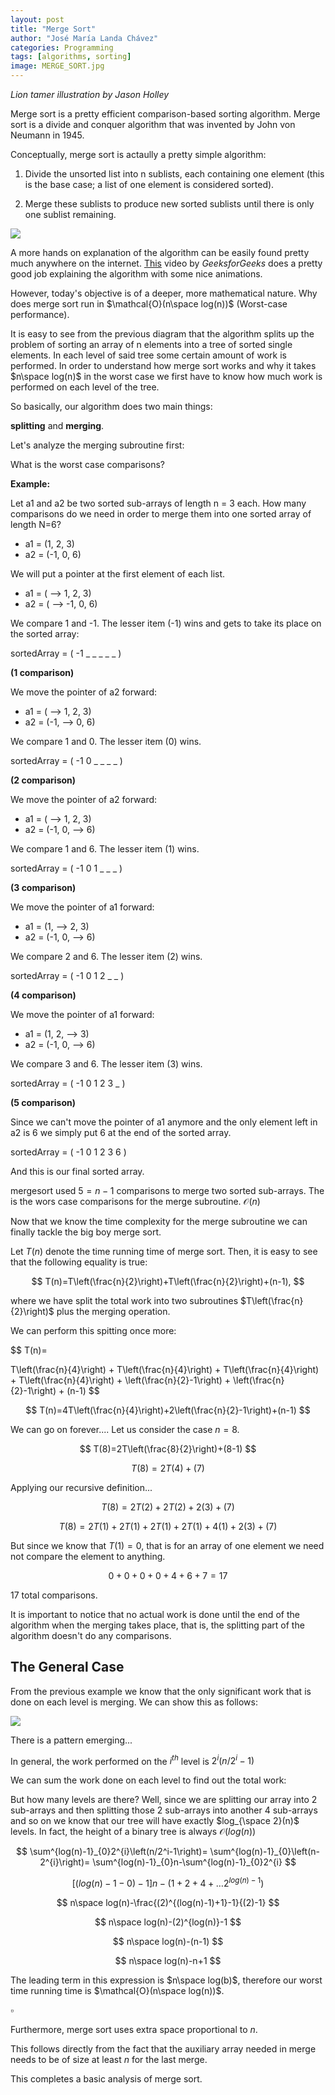 ```yaml
---
layout: post
title: "Merge Sort"
author: "José María Landa Chávez"
categories: Programming
tags: [algorithms, sorting]
image: MERGE_SORT.jpg
---
```


*Lion tamer illustration by Jason Holley*

Merge sort is a pretty efficient comparison-based sorting algorithm. Merge sort is a divide and conquer algorithm that was invented by John von Neumann in 1945.

Conceptually, merge sort is actaully a pretty simple algorithm:

1. Divide the unsorted list into n sublists, each containing one element (this is the base case; a list of one element is considered sorted).

2. Merge these sublists to produce new sorted sublists until there is only one sublist remaining.

![](/assets/img/MERGE_SORT/A.png)

A more hands on explanation of the algorithm can be easily found pretty much anywhere on the internet. [This](https://www.youtube.com/watch?v=JSceec-wEyw&ab_channel=GeeksforGeeks) video by *GeeksforGeeks* does a pretty good job explaining the algorithm with some nice animations.

However, today's objective is of a deeper, more mathematical nature. Why does merge sort run in $\mathcal{O}(n\space log(n))$ (Worst-case performance).

It is easy to see from the previous diagram that the algorithm splits up the problem of sorting an array of n elements into a tree of sorted single elements. In each level of said tree some certain amount of work is performed. In order to understand how merge sort works and why it takes $n\space log(n)$ in the worst case we first have to know how much work is performed on each level of the tree.

So basically, our algorithm does two main things:

**splitting** and **merging**.

Let's analyze the merging subroutine first:

What is the worst case comparisons?

**Example:**

Let a1  and a2 be two sorted sub-arrays of length n = 3 each. How many comparisons do we need in order to merge them into one sorted array of length N=6?

* a1 = (1, 2, 3)
* a2 = (-1, 0, 6)

We will put a pointer at the first element of each list.

* a1 = ( --> 1, 2, 3)
* a2 = ( --> -1, 0, 6)

We compare 1 and -1. The lesser item (-1) wins and gets to take its place on the sorted array:

sortedArray = ( -1 _ _ _ _ _ )

**(1 comparison)**

We move the pointer of a2 forward:

* a1 = ( --> 1, 2, 3)
* a2 = (-1, --> 0, 6)

We compare 1 and 0. The lesser item (0) wins.

sortedArray = ( -1 0 _ _ _ _ )

**(2 comparison)**

We move the pointer of a2 forward:

* a1 = ( --> 1, 2, 3)
* a2 = (-1, 0, --> 6)

We compare 1 and 6. The lesser item (1) wins.

sortedArray = ( -1 0 1 _ _ _ )

**(3 comparison)**

We move the pointer of a1 forward:

* a1 = (1, --> 2, 3)
* a2 = (-1, 0, --> 6)

We compare 2 and 6. The lesser item (2) wins.

sortedArray = ( -1 0 1 2 _ _ )

**(4 comparison)**

We move the pointer of a1 forward:

* a1 = (1, 2, --> 3)
* a2 = (-1, 0, --> 6)

We compare 3 and 6. The lesser item (3) wins.

sortedArray = ( -1 0 1 2 3 _ )

**(5 comparison)**

Since we can't move the pointer of a1 anymore and the only element left in a2 is 6 we simply put 6 at the end of the sorted array. 

sortedArray = ( -1 0 1 2 3 6 )

And this is our final sorted array.

mergesort used $5 = n-1$ comparisons to merge two sorted sub-arrays. The is the wors case comparisons for the merge subroutine. $\mathcal{O}(n)$

Now that we know the time complexity for the merge subroutine we can finally tackle the big boy merge sort. 

Let $T(n)$ denote the time running time of merge sort. Then, it is easy to see that the following equality is true:

$$
T(n)=T\left(\frac{n}{2}\right)+T\left(\frac{n}{2}\right)+(n-1),
$$

where we have split the total work into two subroutines $T\left(\frac{n}{2}\right)$ plus the merging operation.

We can perform this spitting once more:

$$
T(n)=

T\left(\frac{n}{4}\right)
+
T\left(\frac{n}{4}\right)
+
T\left(\frac{n}{4}\right)
+
T\left(\frac{n}{4}\right)
+
\left(\frac{n}{2}-1\right)
+
\left(\frac{n}{2}-1\right)
+
(n-1)
$$

$$
T(n)=4T\left(\frac{n}{4}\right)+2\left(\frac{n}{2}-1\right)+(n-1)
$$

We can go on forever.... Let us consider the case $n=8$.

$$
T(8)=2T\left(\frac{8}{2}\right)+(8-1)
$$

$$
T(8)=2T\left(4\right)+(7)
$$

Applying our recursive definition...

$$
T(8)=2T\left(2\right)+2T\left(2\right)+2(3)+(7)
$$

$$
T(8)=2T\left(1\right)+2T\left(1\right)+2T\left(1\right)+2T\left(1\right)+4(1)+2(3)+(7)
$$

But since we know that $T(1)=0$, that is for an array of one element we need not compare the element to anything.

$$
0+0+0+0+4+6+7=17
$$

17 total comparisons.

It is important to notice that no actual work is done until the end of the algorithm when the merging takes place, that is, the splitting part of the algorithm doesn't do any comparisons.

## The General Case

From the previous example we know that the only significant work that is done on each level is merging. We can show this as follows:

![](/assets/img/MERGE_SORT/B.jpg)

There is a pattern emerging...

In general, the work performed on the $i^{th}$ level is $2^{i}\left(n/2^i-1\right)$

We can sum the work done on each level to find out the total work:

But how many levels are there? Well, since we are splitting our array into 2 sub-arrays and then splitting those 2 sub-arrays into another 4 sub-arrays and so on we know that our tree will have exactly $log_{\space 2}(n)$ levels. In fact, the height of a binary tree is always $\mathcal{O}(log(n))$

$$
\sum^{log(n)-1}_{0}2^{i}\left(n/2^i-1\right)=
\sum^{log(n)-1}_{0}\left(n-2^{i}\right)=
\sum^{log(n)-1}_{0}n-\sum^{log(n)-1}_{0}2^{i}
$$

$$
\left[\left(log(n)-1-0\right)-1\right]n-(1+2+4+\dots 2^{log(n)-1})
$$

$$
n\space log(n)-\frac{(2)^{(log(n)-1)+1}-1}{(2)-1}
$$

$$
n\space log(n)-(2)^{log(n)}-1
$$

$$
n\space log(n)-(n-1)
$$

$$
n\space log(n)-n+1
$$

The leading term in this expression is $n\space log(b)$, therefore our worst time running time is $\mathcal{O}(n\space log(n))$.

$\square$

Furthermore, merge sort uses extra space proportional to $n$.

This follows directly from the fact that the auxiliary array needed in merge needs to be of size at least $n$ for the last merge. 

This completes a basic analysis of merge sort. 